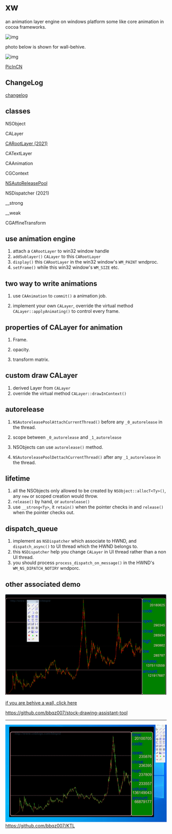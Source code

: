 # xw
an
animation
layer
engine
on
windows
platform
some
like
core
animation
in
cocoa
frameworks.

![img](https://github.com/bbqz007/xw/blob/master/demo/XWQ.demo.gif)

photo below is shown for wall-behive.

![img](https://img2020.cnblogs.com/blog/665551/202012/665551-20201230053200353-279860334.gif)

[PicInCN](https://img2020.cnblogs.com/blog/665551/202012/665551-20201230053200353-279860334.gif)
## ChangeLog
[changelog](doc/changelog.md)
## classes
NSObject

CALayer

[CARootLayer (2021)](doc/CARootLayer.md)

CATextLayer

CAAnimation

CGContext

[NSAutoReleasePool](doc/NSAutoReleasePool.md)

NSDispatcher (2021)

\_\_strong

\_\_weak

CGAffineTransform

## use animation engine
1. attach a `CARootLayer` to win32 window handle
2. `addSublayer()` `CALayer` to this `CARootLayer`
3. `display()` this `CARootLayer` in the win32 window's `WM_PAINT` wndproc.
4. `setFrame()` while this win32 window's `WM_SIZE` etc.

## two way to write animations
1. use `CAAnimation` to `commit()` a animation job.

2. implement your own `CALayer`, override the virtual method `CALayer::applyAnimating()` to control every frame.

## properties of CALayer for animation
1. Frame.

2. opacity.

3. transform matrix.

## custom draw CALayer
1. derived Layer from `CALayer`
2. override the virtual method `CALayer::drawInContext()`

## autorelease
1. `NSAutoreleasePoolAttachCurrentThread()` before any `_0_autorelease` in the thread.
2. scope between `_0_autorelease` and `_1_autorelease`

3. NSObjects can use `autorelease()` method.
4. `NSAutoreleasePoolDettachCurrentThread()` after any `_1_autorelease` in the thread.
## lifetime
1. all the NSObjects only allowed to be created by `NSObject::allocT<Ty>()`, any `new` or scoped creation would throw.
2. `release()` by hand, or `autorelease()`
3. use `__strong<Ty>`, it `retain()` when the pointer checks in and `release()` when the pointer checks out.
## dispatch_queue
1. implement as `NSDispatcher` which associate to HWND, and `dispatch_async()` to UI thread which the HWND belongs to.
2. this `NSDispatcher` help you change `CALayer` in UI thread rather than a non UI thread.
3. you should process `process_dispatch_on_message()` in the HWND's `WM_NS_DIPATCH_NOTIRY` wndporc.
## other associated demo
![img](https://github.com/bbqz007/stock-drawing-assistant-tool/blob/master/res/demo1.gif)

[if you are behive a wall, click here](https://www.cnblogs.com/bbqzsl/p/13285949.html)

https://github.com/bbqz007/stock-drawing-assistant-tool

--------------------------------------------------------

![img](https://github.com/bbqz007/KTL/blob/master/resources/GIF_KTL_Load.gif)
https://github.com/bbqz007/KTL
